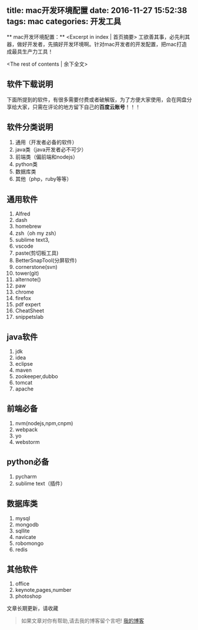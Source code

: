 title: mac开发环境配置
date: 2016-11-27 15:52:38
tags: mac
categories: 开发工具
---
** mac开发环境配置：** <Excerpt in index | 首页摘要>
工欲善其事，必先利其器，做好开发者，先搞好开发环境啊。针对mac开发者的开发配置，把mac打造成最具生产力工具！
<!-- more -->
<The rest of contents | 余下全文>

## 软件下载说明
下面所提到的软件，有很多需要付费或者破解版，为了方便大家使用，会在网盘分享给大家，只需在评论的地方留下自己的**百度云账号**！！！

## 软件分类说明
1. 通用（开发者必备的软件）
2. java类（java开发者必不可少）
3. 前端类（偏前端和nodejs）
4. python类
5. 数据库类
6. 其他（php，ruby等等）

## 通用软件
1. Alfred
2. dash
3. homebrew
4. zsh（oh my zsh）
5. sublime text3,
6. vscode
7. paste(剪切板工具)
8. BetterSnapTool(分屏软件)
9. cornerstone(svn)
10. tower(git)
11. alternote()
12. paw
13. chrome
14. firefox
15. pdf expert
16. CheatSheet
17. snippetslab

## java软件
1. jdk
2. idea
3. eclipse
4. maven
5. zookeeper,dubbo
6. tomcat
7. apache

## 前端必备
1. nvm(nodejs,npm,cnpm)
2. webpack
3. yo
4. webstorm


## python必备
1. pycharm
2. sublime text（插件）

## 数据库类
1. mysql
2. mongodb
3. sqllite
4. navicate
5. robomongo
6. redis

## 其他软件
1. office
2. keynote,pages,number
3. photoshop

文章长期更新，请收藏











> 如果文章对你有帮助,请去我的博客留个言吧! [我的博客][1]

[1]: http://geeksblog.cc
